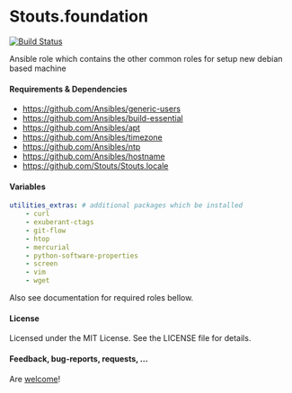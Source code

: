 Stouts.foundation
=================

[![Build Status](https://travis-ci.org/Stouts/Stouts.foundation.png)](https://travis-ci.org/Stouts/Stouts.foundation)

Ansible role which contains the other common roles for setup new debian based machine

#### Requirements & Dependencies

- https://github.com/Ansibles/generic-users
- https://github.com/Ansibles/build-essential
- https://github.com/Ansibles/apt
- https://github.com/Ansibles/timezone
- https://github.com/Ansibles/ntp
- https://github.com/Ansibles/hostname
- https://github.com/Stouts/Stouts.locale

#### Variables

```yaml
utilities_extras: # additional packages which be installed
    - curl
    - exuberant-ctags
    - git-flow
    - htop
    - mercurial
    - python-software-properties
    - screen
    - vim
    - wget
```

Also see documentation for required roles bellow.

#### License

Licensed under the MIT License. See the LICENSE file for details.

#### Feedback, bug-reports, requests, ...

Are [welcome](https://github.com/Stouts/Stouts.foundation/issues)!

